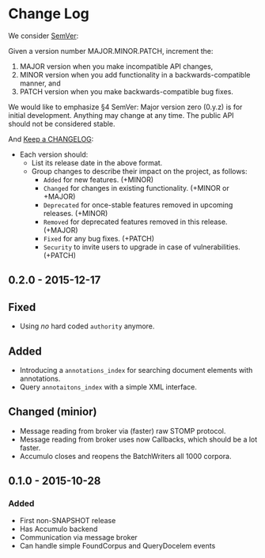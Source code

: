 # Change Log

We consider [SemVer](http://semver.org):

Given a version number MAJOR.MINOR.PATCH, increment the:

1. MAJOR version when you make incompatible API changes,
2. MINOR version when you add functionality in a backwards-compatible
   manner, and
3. PATCH version when you make backwards-compatible bug fixes.

We would like to emphasize §4 SemVer:
Major version zero (0.y.z) is for initial development.
Anything may change at any time. The public API should not be considered stable.

And [Keep a CHANGELOG](http://keepachangelog.com):

- Each version should:
  - List its release date in the above format.
  - Group changes to describe their impact on the project, as follows:
    - `Added` for new features. (+MINOR)
    - `Changed` for changes in existing functionality. (+MINOR or +MAJOR)
    - `Deprecated` for once-stable features removed in upcoming releases. (+MINOR)
    - `Removed` for deprecated features removed in this release. (+MAJOR)
    - `Fixed` for any bug fixes. (+PATCH)
    - `Security` to invite users to upgrade in case of vulnerabilities. (+PATCH)

## 0.2.0 - 2015-12-17
## Fixed
- Using *no* hard coded `authority` anymore.

## Added
- Introducing a `annotations_index` for searching document elements
  with annotations.
- Query `annotaitons_index` with a simple XML interface.

## Changed (minior)
- Message reading from broker via (faster) raw STOMP protocol.
- Message reading from broker uses now Callbacks, which should be a lot faster.
- Accumulo closes and reopens the BatchWriters all 1000 corpora.

## 0.1.0 - 2015-10-28
### Added
- First non-SNAPSHOT release
- Has Accumulo backend
- Communication via message broker
- Can handle simple FoundCorpus and QueryDocelem events

